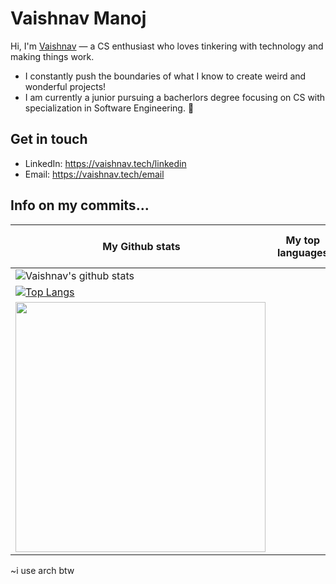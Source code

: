 # Vaishnav Manoj
Hi, I'm [Vaishnav](https://vaishnav.tech) — a CS enthusiast who loves tinkering with technology and making things work. 
* I constantly push the boundaries of what I know to create weird and wonderful projects!
* I am currently a junior pursuing a bacherlors degree focusing on CS with specialization in Software Engineering. 🚀


## Get in touch
- LinkedIn: https://vaishnav.tech/linkedin
- Email: https://vaishnav.tech/email


## Info on my commits...

| My Github stats  | My top languages | My commit history
| ------------- | ------------- | ------------- |
| ![Vaishnav's github stats](https://github-readme-stats.vercel.app/api?username=vaishnav-mk&show_icons=true&theme=dark)
  | [![Top Langs](https://github-readme-stats.vercel.app/api/top-langs/?username=vaishnav-mk&layout=compact&theme=dark)](https://github.com/vaishnav-mk)
  | <img align="left" src="https://activity-graph.herokuapp.com/graph?username=vaishnav-mk&theme=github" width="400"> |

~i use arch btw
